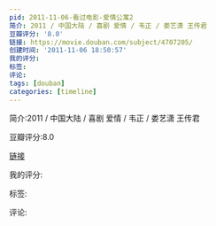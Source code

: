 ```yaml
---
pid: 2011-11-06-看过电影-爱情公寓2
简介: 2011 / 中国大陆 / 喜剧 爱情 / 韦正 / 娄艺潇 王传君
豆瓣评分: '8.0'
链接: https://movie.douban.com/subject/4707205/
创建时间: '2011-11-06 18:50:57'
我的评分:
标签:
评论:
tags: [douban]
categories: [timeline]
---
```

简介:2011 / 中国大陆 / 喜剧 爱情 / 韦正 / 娄艺潇 王传君

豆瓣评分:8.0

[链接](https://movie.douban.com/subject/4707205/)

我的评分:

标签:

评论:

